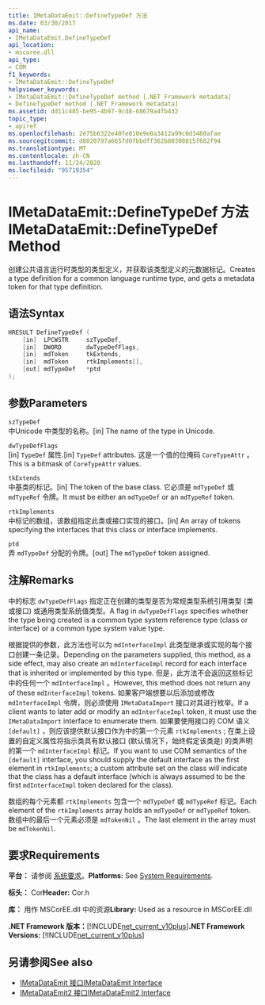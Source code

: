 ```yaml
---
title: IMetaDataEmit::DefineTypeDef 方法
ms.date: 03/30/2017
api_name:
- IMetaDataEmit.DefineTypeDef
api_location:
- mscoree.dll
api_type:
- COM
f1_keywords:
- IMetaDataEmit::DefineTypeDef
helpviewer_keywords:
- IMetaDataEmit::DefineTypeDef method [.NET Framework metadata]
- DefineTypeDef method [.NET Framework metadata]
ms.assetid: dd11c485-be95-4b97-9cd8-68679a4fb432
topic_type:
- apiref
ms.openlocfilehash: 2e75b6322e40fe010e9e0a3412a99c0d3460afae
ms.sourcegitcommit: d8020797a6657d0fbbdff362b80300815f682f94
ms.translationtype: MT
ms.contentlocale: zh-CN
ms.lasthandoff: 11/24/2020
ms.locfileid: "95719354"
---
```

# <a name="imetadataemitdefinetypedef-method"></a><span data-ttu-id="8bf72-102">IMetaDataEmit::DefineTypeDef 方法</span><span class="sxs-lookup"><span data-stu-id="8bf72-102">IMetaDataEmit::DefineTypeDef Method</span></span>

<span data-ttu-id="8bf72-103">创建公共语言运行时类型的类型定义，并获取该类型定义的元数据标记。</span><span class="sxs-lookup"><span data-stu-id="8bf72-103">Creates a type definition for a common language runtime type, and gets a metadata token for that type definition.</span></span>  
  
## <a name="syntax"></a><span data-ttu-id="8bf72-104">语法</span><span class="sxs-lookup"><span data-stu-id="8bf72-104">Syntax</span></span>  
  
```cpp  
HRESULT DefineTypeDef (
    [in]  LPCWSTR     szTypeDef,
    [in]  DWORD       dwTypeDefFlags,
    [in]  mdToken     tkExtends,
    [in]  mdToken     rtkImplements[],
    [out] mdTypeDef   *ptd  
);  
```  
  
## <a name="parameters"></a><span data-ttu-id="8bf72-105">参数</span><span class="sxs-lookup"><span data-stu-id="8bf72-105">Parameters</span></span>  

 `szTypeDef`  
 <span data-ttu-id="8bf72-106">中Unicode 中类型的名称。</span><span class="sxs-lookup"><span data-stu-id="8bf72-106">[in] The name of the type in Unicode.</span></span>  
  
 `dwTypeDefFlags`  
 <span data-ttu-id="8bf72-107">[in] `TypeDef` 属性.</span><span class="sxs-lookup"><span data-stu-id="8bf72-107">[in] `TypeDef` attributes.</span></span> <span data-ttu-id="8bf72-108">这是一个值的位掩码 `CoreTypeAttr` 。</span><span class="sxs-lookup"><span data-stu-id="8bf72-108">This is a bitmask of `CoreTypeAttr` values.</span></span>  
  
 `tkExtends`  
 <span data-ttu-id="8bf72-109">中基类的标记。</span><span class="sxs-lookup"><span data-stu-id="8bf72-109">[in] The token of the base class.</span></span> <span data-ttu-id="8bf72-110">它必须是 `mdTypeDef` 或 `mdTypeRef` 令牌。</span><span class="sxs-lookup"><span data-stu-id="8bf72-110">It must be either an `mdTypeDef` or an `mdTypeRef` token.</span></span>  
  
 `rtkImplements`  
 <span data-ttu-id="8bf72-111">中标记的数组，该数组指定此类或接口实现的接口。</span><span class="sxs-lookup"><span data-stu-id="8bf72-111">[in] An array of tokens specifying the interfaces that this class or interface implements.</span></span>  
  
 `ptd`  
 <span data-ttu-id="8bf72-112">弄 `mdTypeDef` 分配的令牌。</span><span class="sxs-lookup"><span data-stu-id="8bf72-112">[out] The `mdTypeDef` token assigned.</span></span>  
  
## <a name="remarks"></a><span data-ttu-id="8bf72-113">注解</span><span class="sxs-lookup"><span data-stu-id="8bf72-113">Remarks</span></span>  

 <span data-ttu-id="8bf72-114">中的标志 `dwTypeDefFlags` 指定正在创建的类型是否为常规类型系统引用类型 (类或接口) 或通用类型系统值类型。</span><span class="sxs-lookup"><span data-stu-id="8bf72-114">A flag in `dwTypeDefFlags` specifies whether the type being created is a common type system reference type (class or interface) or a common type system value type.</span></span>  
  
 <span data-ttu-id="8bf72-115">根据提供的参数，此方法也可以为 `mdInterfaceImpl` 此类型继承或实现的每个接口创建一条记录。</span><span class="sxs-lookup"><span data-stu-id="8bf72-115">Depending on the parameters supplied, this method, as a side effect, may also create an `mdInterfaceImpl` record for each interface that is inherited or implemented by this type.</span></span> <span data-ttu-id="8bf72-116">但是，此方法不会返回这些标记中的任何一个 `mdInterfaceImpl` 。</span><span class="sxs-lookup"><span data-stu-id="8bf72-116">However, this method does not return any of these `mdInterfaceImpl` tokens.</span></span> <span data-ttu-id="8bf72-117">如果客户端想要以后添加或修改 `mdInterfaceImpl` 令牌，则必须使用 `IMetaDataImport` 接口对其进行枚举。</span><span class="sxs-lookup"><span data-stu-id="8bf72-117">If a client wants to later add or modify an `mdInterfaceImpl` token, it must use the `IMetaDataImport` interface to enumerate them.</span></span> <span data-ttu-id="8bf72-118">如果要使用接口的 COM 语义 `[default]` ，则应该提供默认接口作为中的第一个元素 `rtkImplements` ; 在类上设置的自定义属性将指示类具有默认接口 (默认情况下，始终假定该类是) 的类声明的第一个 `mdInterfaceImpl` 标记。</span><span class="sxs-lookup"><span data-stu-id="8bf72-118">If you want to use COM semantics of the `[default]` interface, you should supply the default interface as the first element in `rtkImplements`; a custom attribute set on the class will indicate that the class has a default interface (which is always assumed to be the first `mdInterfaceImpl` token declared for the class).</span></span>  
  
 <span data-ttu-id="8bf72-119">数组的每个元素都 `rtkImplements` 包含一个 `mdTypeDef` 或 `mdTypeRef` 标记。</span><span class="sxs-lookup"><span data-stu-id="8bf72-119">Each element of the `rtkImplements` array holds an `mdTypeDef` or `mdTypeRef` token.</span></span> <span data-ttu-id="8bf72-120">数组中的最后一个元素必须是 `mdTokenNil` 。</span><span class="sxs-lookup"><span data-stu-id="8bf72-120">The last element in the array must be `mdTokenNil`.</span></span>  
  
## <a name="requirements"></a><span data-ttu-id="8bf72-121">要求</span><span class="sxs-lookup"><span data-stu-id="8bf72-121">Requirements</span></span>  

 <span data-ttu-id="8bf72-122">**平台：** 请参阅 [系统要求](../../get-started/system-requirements.md)。</span><span class="sxs-lookup"><span data-stu-id="8bf72-122">**Platforms:** See [System Requirements](../../get-started/system-requirements.md).</span></span>  
  
 <span data-ttu-id="8bf72-123">**标头：** Cor</span><span class="sxs-lookup"><span data-stu-id="8bf72-123">**Header:** Cor.h</span></span>  
  
 <span data-ttu-id="8bf72-124">**库：** 用作 MSCorEE.dll 中的资源</span><span class="sxs-lookup"><span data-stu-id="8bf72-124">**Library:** Used as a resource in MSCorEE.dll</span></span>  
  
 <span data-ttu-id="8bf72-125">**.NET Framework 版本：**[!INCLUDE[net_current_v10plus](../../../../includes/net-current-v10plus-md.md)]</span><span class="sxs-lookup"><span data-stu-id="8bf72-125">**.NET Framework Versions:** [!INCLUDE[net_current_v10plus](../../../../includes/net-current-v10plus-md.md)]</span></span>  
  
## <a name="see-also"></a><span data-ttu-id="8bf72-126">另请参阅</span><span class="sxs-lookup"><span data-stu-id="8bf72-126">See also</span></span>

- [<span data-ttu-id="8bf72-127">IMetaDataEmit 接口</span><span class="sxs-lookup"><span data-stu-id="8bf72-127">IMetaDataEmit Interface</span></span>](imetadataemit-interface.md)
- [<span data-ttu-id="8bf72-128">IMetaDataEmit2 接口</span><span class="sxs-lookup"><span data-stu-id="8bf72-128">IMetaDataEmit2 Interface</span></span>](imetadataemit2-interface.md)

